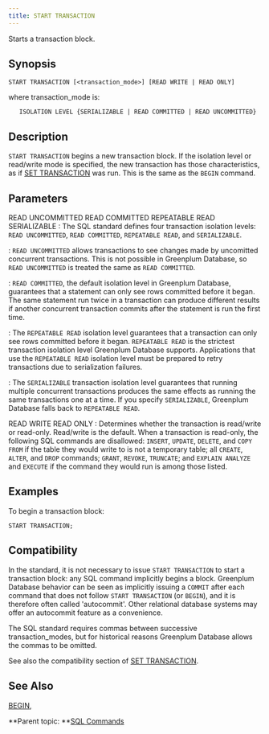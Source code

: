 ```yaml
---
title: START TRANSACTION 
---
```


Starts a transaction block.

## <a id="section2"></a>Synopsis 

``` {#sql_command_synopsis}
START TRANSACTION [<transaction_mode>] [READ WRITE | READ ONLY]
```

where transaction\_mode is:

```
   ISOLATION LEVEL {SERIALIZABLE | READ COMMITTED | READ UNCOMMITTED}
```

## <a id="section3"></a>Description 

`START TRANSACTION` begins a new transaction block. If the isolation level or read/write mode is specified, the new transaction has those characteristics, as if [SET TRANSACTION](SET_TRANSACTION.html) was run. This is the same as the `BEGIN` command.

## <a id="section4"></a>Parameters 

READ UNCOMMITTED
READ COMMITTED
REPEATABLE READ
SERIALIZABLE
:   The SQL standard defines four transaction isolation levels: `READ UNCOMMITTED`, `READ COMMITTED`, `REPEATABLE READ`, and `SERIALIZABLE`.

:   `READ UNCOMMITTED` allows transactions to see changes made by uncomitted concurrent transactions. This is not possible in Greenplum Database, so `READ UNCOMMITTED` is treated the same as `READ COMMITTED`.

:   `READ COMMITTED`, the default isolation level in Greenplum Database, guarantees that a statement can only see rows committed before it began. The same statement run twice in a transaction can produce different results if another concurrent transaction commits after the statement is run the first time.

:   The `REPEATABLE READ` isolation level guarantees that a transaction can only see rows committed before it began. `REPEATABLE READ` is the strictest transaction isolation level Greenplum Database supports. Applications that use the `REPEATABLE READ` isolation level must be prepared to retry transactions due to serialization failures.

:   The `SERIALIZABLE` transaction isolation level guarantees that running multiple concurrent transactions produces the same effects as running the same transactions one at a time. If you specify `SERIALIZABLE`, Greenplum Database falls back to `REPEATABLE READ`.

READ WRITE
READ ONLY
:   Determines whether the transaction is read/write or read-only. Read/write is the default. When a transaction is read-only, the following SQL commands are disallowed: `INSERT`, `UPDATE`, `DELETE`, and `COPY FROM` if the table they would write to is not a temporary table; all `CREATE`, `ALTER`, and `DROP` commands; `GRANT`, `REVOKE`, `TRUNCATE`; and `EXPLAIN ANALYZE` and `EXECUTE` if the command they would run is among those listed.

## <a id="section5"></a>Examples 

To begin a transaction block:

```
START TRANSACTION;
```

## <a id="section6"></a>Compatibility 

In the standard, it is not necessary to issue `START TRANSACTION` to start a transaction block: any SQL command implicitly begins a block. Greenplum Database behavior can be seen as implicitly issuing a `COMMIT` after each command that does not follow `START TRANSACTION` \(or `BEGIN`\), and it is therefore often called 'autocommit'. Other relational database systems may offer an autocommit feature as a convenience.

The SQL standard requires commas between successive transaction\_modes, but for historical reasons Greenplum Database allows the commas to be omitted.

See also the compatibility section of [SET TRANSACTION](SET_TRANSACTION.html).

## <a id="section7"></a>See Also 

[BEGIN](BEGIN.html),

**Parent topic: **[SQL Commands](../sql_commands/sql_ref.html)

